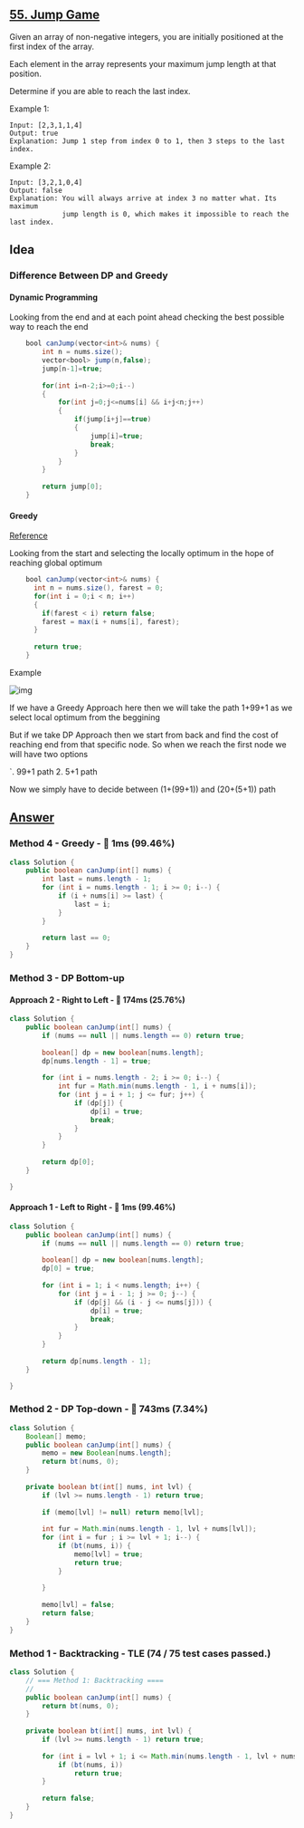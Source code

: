 ## [55. Jump Game](https://leetcode.com/problems/jump-game/)

Given an array of non-negative integers, you are initially positioned at the first index of the array.

Each element in the array represents your maximum jump length at that position.

Determine if you are able to reach the last index.

Example 1:
```
Input: [2,3,1,1,4]
Output: true
Explanation: Jump 1 step from index 0 to 1, then 3 steps to the last index.
```
Example 2:
```
Input: [3,2,1,0,4]
Output: false
Explanation: You will always arrive at index 3 no matter what. Its maximum
             jump length is 0, which makes it impossible to reach the last index.
```

## Idea
### Difference Between DP and Greedy
#### Dynamic Programming
Looking from the end and at each point ahead checking the best possible way to reach the end

```java
    bool canJump(vector<int>& nums) {
        int n = nums.size();
        vector<bool> jump(n,false);
        jump[n-1]=true;
        
        for(int i=n-2;i>=0;i--)
        {
            for(int j=0;j<=nums[i] && i+j<n;j++)
            {
                if(jump[i+j]==true) 
                {
                    jump[i]=true; 
                    break;
                }
            }
        }
        
        return jump[0];
    }
```

#### Greedy
[Reference](https://leetcode.com/problems/jump-game/discuss/20923/leetcode.com/problems/jump-game/discuss/20900/Simplest-O(N)-solution-with-constant-space/20948)

Looking from the start and selecting the locally optimum in the hope of reaching global optimum

```java
    bool canJump(vector<int>& nums) {
      int n = nums.size(), farest = 0;
      for(int i = 0;i < n; i++)
      {
        if(farest < i) return false;
        farest = max(i + nums[i], farest);
      }
      
      return true;
    }
```

Example

![img](https://assets.leetcode.com/users/sohammehta/image_1539664091.png)

If we have a Greedy Approach here then we will take the path 1+99+1 as we select local optimum from the beggining

But if we take DP Approach then we start from back and find the cost of reaching end from that specific node. So when we reach the first node we will have two options

`. 99+1 path
2. 5+1 path

Now we simply have to decide between (1+(99+1)) and (20+(5+1)) path

## [Answer](https://leetcode.com/problems/jump-game/solution/)
### Method 4 - Greedy - :rocket: 1ms (99.46%)
```java
class Solution {
    public boolean canJump(int[] nums) {
        int last = nums.length - 1;
        for (int i = nums.length - 1; i >= 0; i--) {
            if (i + nums[i] >= last) {
                last = i;
            }
        }
        
        return last == 0;
    }
}
```
### Method 3 - DP Bottom-up 
#### Approach 2 - Right to Left - :turtle: 174ms (25.76%)
```java
class Solution {
    public boolean canJump(int[] nums) {
        if (nums == null || nums.length == 0) return true;
        
        boolean[] dp = new boolean[nums.length];
        dp[nums.length - 1] = true;
        
        for (int i = nums.length - 2; i >= 0; i--) {
            int fur = Math.min(nums.length - 1, i + nums[i]);
            for (int j = i + 1; j <= fur; j++) {
                if (dp[j]) {
                    dp[i] = true;
                    break;
                }
            }
        }
        
        return dp[0];
    }

}
```
#### Approach 1 - Left to Right - :rocket: 1ms (99.46%)
```java
class Solution {
    public boolean canJump(int[] nums) {
        if (nums == null || nums.length == 0) return true;
        
        boolean[] dp = new boolean[nums.length];
        dp[0] = true;
        
        for (int i = 1; i < nums.length; i++) {
            for (int j = i - 1; j >= 0; j--) {
                if (dp[j] && (i - j <= nums[j])) {
                    dp[i] = true;
                    break;
                }
            }
        }
        
        return dp[nums.length - 1];
    }

}
```
### Method 2 - DP Top-down - :turtle: 743ms (7.34%)
```java
class Solution {
    Boolean[] memo;
    public boolean canJump(int[] nums) {
        memo = new Boolean[nums.length];
        return bt(nums, 0);
    }
    
    private boolean bt(int[] nums, int lvl) {
        if (lvl >= nums.length - 1) return true;
        
        if (memo[lvl] != null) return memo[lvl];
        
        int fur = Math.min(nums.length - 1, lvl + nums[lvl]);
        for (int i = fur ; i >= lvl + 1; i--) {
            if (bt(nums, i)) {
                memo[lvl] = true;
                return true;
            }
                
        }
        
        memo[lvl] = false;
        return false;
    }
}
```
### Method 1 - Backtracking - TLE (74 / 75 test cases passed.)
```java
class Solution {
    // === Method 1: Backtracking ====
    // 
    public boolean canJump(int[] nums) {
        return bt(nums, 0);
    }
    
    private boolean bt(int[] nums, int lvl) {
        if (lvl >= nums.length - 1) return true;
        
        for (int i = lvl + 1; i <= Math.min(nums.length - 1, lvl + nums[lvl]); i++) {
            if (bt(nums, i))
                return true;
        }
        
        return false;
    }
}
```
